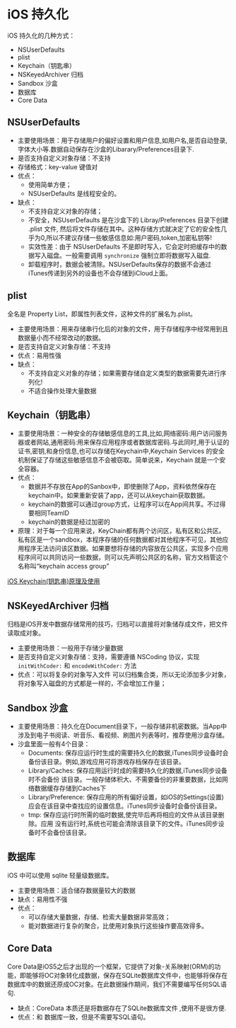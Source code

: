 #  iOS 持久化
iOS 持久化的几种方式：
- NSUserDefaults
- plist
- Keychain（钥匙串）
- NSKeyedArchiver 归档
- Sandbox 沙盒 
- 数据库
- Core Data

## NSUserDefaults
- 主要使用场景：用于存储用户的偏好设置和用户信息,如用户名,是否自动登录,字体大小等.数据自动保存在沙盒的Libarary/Preferences目录下.
- 是否支持自定义对象存储：不支持
- 存储格式：key-value 键值对
- 优点：
  - 使用简单方便；
  - NSUserDefaults 是线程安全的。
- 缺点：
  - 不支持自定义对象的存储；
  - 不安全，NSUserDefaults 是在沙盒下的 Libray/Preferences 目录下创建 .plist 文件, 然后将文件存储在其中。这种存储方式就决定了它的安全性几乎为0,所以不建议存储一些敏感信息如:用户密码,token,加密私钥等!
  - 实效性差：由于 NSUserDefaults 不是即时写入，它会定时把缓存中的数据写入磁盘。一般需要调用 `synchronize` 强制立即将数据写入磁盘.
  - 卸载程序时，数据会被清除。NSUserDefaults保存的数据不会通过iTunes传递到另外的设备也不会存储到iCloud上面。

## plist
全名是 Property List，即属性列表文件，这种文件的扩展名为.plist。
- 主要使用场景：用来存储串行化后的对象的文件，用于存储程序中经常用到且数据量小而不经常改动的数据。
- 是否支持自定义对象存储：不支持
- 优点：易用性强
- 缺点：
  - 不支持自定义对象的存储；如果需要存储自定义类型的数据需要先进行序列化!
  - 不适合操作处理大量数据

## Keychain（钥匙串）
- 主要使用场景：一种安全的存储敏感信息的工具,比如,网络密码:用户访问服务器或者网站,通用密码:用来保存应用程序或者数据库密码.与此同时,用于认证的证书,密钥,和身份信息,也可以存储在Keychain中,Keychain Services 的安全机制保证了存储这些敏感信息不会被窃取。简单说来，Keychain 就是一个安全容器。
- 优点：
  - 数据并不存放在App的Sanbox中，即使删除了App，资料依然保存在keychain中。如果重新安装了app，还可以从keychain获取数据。
  - keychain的数据可以通过group方式，让程序可以在App间共享。不过得要相同TeamID
  - keychain的数据是经过加密的
- 原理：对于每一个应用来说，KeyChain都有两个访问区，私有区和公共区。私有区是一个sandbox，本程序存储的任何数据都对其他程序不可见，其他应用程序无法访问该区数据。如果要想将存储的内容放在公共区，实现多个应用程序间可以共同访问一些数据，则可以先声明公共区的名称，官方文档管这个名称叫“keychain access group”

[iOS Keychain(钥匙串)原理及使用](https://juejin.cn/post/6844903921765318669)

## NSKeyedArchiver 归档
归档是iOS开发中数据存储常用的技巧，归档可以直接将对象储存成文件，把文件读取成对象。
- 主要使用场景：一般用于存储少量数据
- 是否支持自定义对象存储：支持，需要遵循 NSCoding 协议，实现 `initWithCoder:` 和 `encodeWithCoder:` 方法
- 优点：可以将复杂的对象写入文件 可以归档集合类，所以无论添加多少对象，将对象写入磁盘的方式都是一样的，不会增加工作量；

## Sandbox 沙盒 
- 主要使用场景：持久化在Document目录下，一般存储非机密数据。当App中涉及到电子书阅读、听音乐、看视频、刷图片列表等时，推荐使用沙盒存储。
- 沙盒里面一般有4个目录：
  - Documents: 保存应运行时生成的需要持久化的数据,iTunes同步设备时会备份该目录。例如,游戏应用可将游戏存档保存在该目录。
  - Library/Caches: 保存应用运行时成的需要持久化的数据,iTunes同步设备时不会备份 该目录。一般存储体积大、不需要备份的非重要数据，比如网络数据缓存存储到Caches下
  - Library/Preference: 保存应用的所有偏好设置，如iOS的Settings(设置) 应会在该目录中查找应的设置信息。iTunes同步设备时会备份该目录。
  - tmp: 保存应运行时所需的临时数据,使完毕后再将相应的文件从该目录删除。应用 没有运行时,系统也可能会清除该目录下的文件。iTunes同步设备时不会备份该目录。

## 数据库
iOS 中可以使用 sqlite 轻量级数据库。
- 主要使用场景：适合储存数据量较大的数据
- 缺点：易用性不强
- 优点：
  - 可以存储大量数据，存储、检索大量数据非常高效；
  - 能对数据进行复杂的聚合，比使用对象执行这些操作要高效得多。

## Core Data
Core Data是iOS5之后才出现的一个框架，它提供了对象-关系映射(ORM)的功能，即能够将OC对象转化成数据，保存在SQLite数据库文件中，也能够将保存在数据库中的数据还原成OC对象。在此数据操作期间，我们不需要编写任何SQL语句.
- 缺点：CoreData 本质还是将数据存在了SQLite数据库文件 ,使用不是很方便.
- 优点：和 数据库一致，但是不需要写SQL语句。